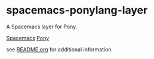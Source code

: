 # spacemacs-ponylang-layer

A Spacemacs layer for Pony.

[Spacemacs](http://spacemacs.org)
[Pony](http://www.ponylang.org)

see [README.org](ponylang/) for additional information.
